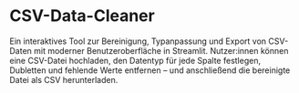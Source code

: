 # CSV-Data-Cleaner
Ein interaktives Tool zur Bereinigung, Typanpassung und Export von CSV-Daten mit moderner Benutzeroberfläche in Streamlit. Nutzer:innen können eine CSV-Datei hochladen, den Datentyp für jede Spalte festlegen, Dubletten und fehlende Werte entfernen – und anschließend die bereinigte Datei als CSV herunterladen.
